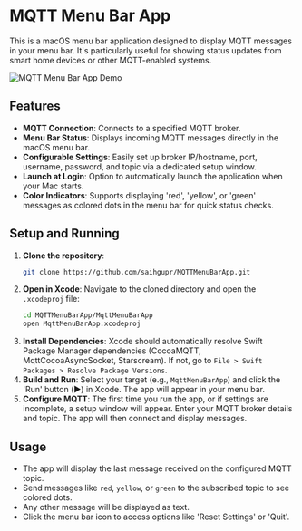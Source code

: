 # MQTT Menu Bar App

This is a macOS menu bar application designed to display MQTT messages in your menu bar. It's particularly useful for showing status updates from smart home devices or other MQTT-enabled systems.

![MQTT Menu Bar App Demo](https://i.imgur.com/iTlUW4z.gif)

## Features

- **MQTT Connection**: Connects to a specified MQTT broker.
- **Menu Bar Status**: Displays incoming MQTT messages directly in the macOS menu bar.
- **Configurable Settings**: Easily set up broker IP/hostname, port, username, password, and topic via a dedicated setup window.
- **Launch at Login**: Option to automatically launch the application when your Mac starts.
- **Color Indicators**: Supports displaying 'red', 'yellow', or 'green' messages as colored dots in the menu bar for quick status checks.

## Setup and Running

1.  **Clone the repository**:
    ```bash
    git clone https://github.com/saihgupr/MQTTMenuBarApp.git
    ```
2.  **Open in Xcode**: Navigate to the cloned directory and open the `.xcodeproj` file:
    ```bash
    cd MQTTMenuBarApp/MqttMenuBarApp
    open MqttMenuBarApp.xcodeproj
    ```
3.  **Install Dependencies**: Xcode should automatically resolve Swift Package Manager dependencies (CocoaMQTT, MqttCocoaAsyncSocket, Starscream). If not, go to `File > Swift Packages > Resolve Package Versions`.
4.  **Build and Run**: Select your target (e.g., `MqttMenuBarApp`) and click the 'Run' button (▶️) in Xcode. The app will appear in your menu bar.
5.  **Configure MQTT**: The first time you run the app, or if settings are incomplete, a setup window will appear. Enter your MQTT broker details and topic. The app will then connect and display messages.

## Usage

- The app will display the last message received on the configured MQTT topic.
- Send messages like `red`, `yellow`, or `green` to the subscribed topic to see colored dots.
- Any other message will be displayed as text.
- Click the menu bar icon to access options like 'Reset Settings' or 'Quit'.
